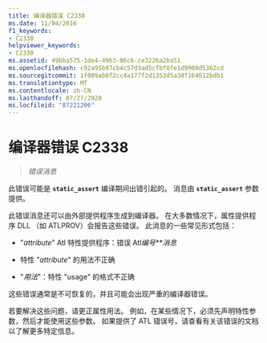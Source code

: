 ```yaml
---
title: 编译器错误 C2338
ms.date: 11/04/2016
f1_keywords:
- C2338
helpviewer_keywords:
- C2338
ms.assetid: 49bba575-1de4-4963-86c6-ce3226a2ba51
ms.openlocfilehash: c92a95b97cb4c57d3ad5cfbf8fe1d9980d5362cd
ms.sourcegitcommit: 1f009ab0f2cc4a177f2d1353d5a38f164612bdb1
ms.translationtype: MT
ms.contentlocale: zh-CN
ms.lasthandoff: 07/27/2020
ms.locfileid: "87221206"
---
```

# <a name="compiler-error-c2338"></a>编译器错误 C2338

> *错误消息*

此错误可能是 **`static_assert`** 编译期间出错引起的。 消息由 **`static_assert`** 参数提供。

此错误消息还可以由外部提供程序生成到编译器。 在大多数情况下，属性提供程序 DLL （如 ATLPROV）会报告这些错误。 此消息的一些常见形式包括：

- "*attribute*" Atl 特性提供程序：错误 Atl*编号**消息*

- 特性 "*attribute*" 的用法不正确

- "*用法*"：特性 "usage" 的格式不正确

这些错误通常是不可恢复的，并且可能会出现严重的编译器错误。

若要解决这些问题，请更正属性用法。 例如，在某些情况下，必须先声明特性参数，然后才能使用这些参数。 如果提供了 ATL 错误号，请查看有关该错误的文档以了解更多特定信息。
